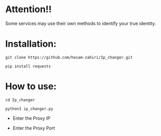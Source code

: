 # Attention‼️

Some services may use their own methods to identify your true identity.

# Installation:

```
git clone https://github.com/hesam-zahiri/Ip_changer.git
```
```
pip install requests
````
# How to use:

```
cd Ip_changer
```
```
python3 ip_changer.py
```

- Enter the Proxy IP

- Enter the Proxy Port
